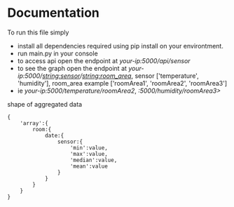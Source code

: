 # Documentation
To run this file simply 
* install all dependencies required using pip install on your environtment.
* run main.py in your console
* to access api open the endpoint at _your-ip:5000/api/sensor_
* to see the graph open the endpoint at _your-ip:5000/<string:sensor>/<string:room_area>_, sensor ['temperature', 'humidity'], room_area example ['roomArea1', 'roomArea2', 'roomArea3']
* ie  _your-ip:5000/temperature/roomArea2_,  _<yourip>:5000/humidity/roomArea3>_

shape of aggregated data
```
{
    'array':{
        room:{
            date:{
                sensor:{
                    'min':value,
                    'max':value,
                    'median':value,
                    'mean':value
                }
            }
        }
    }
}
```